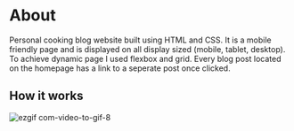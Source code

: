 # About
Personal cooking blog website built using HTML and CSS. 
It is a mobile friendly page and is displayed on all display sized (mobile, tablet, desktop). To achieve dynamic page I used flexbox and grid. 
Every blog post located on the homepage has a link to a seperate post once clicked.


## How it works

![ezgif com-video-to-gif-8](https://user-images.githubusercontent.com/71527795/100227402-00db6c00-2f19-11eb-8640-8efd92ea09c1.gif)

